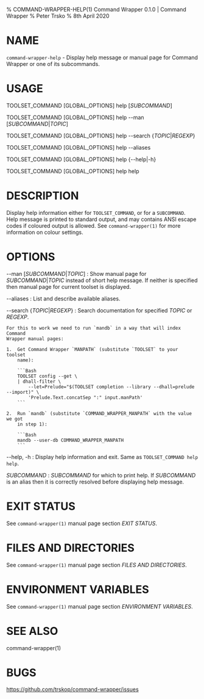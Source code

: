 % COMMAND-WRAPPER-HELP(1) Command Wrapper 0.1.0 | Command Wrapper
% Peter Trsko
% 8th April 2020


# NAME

`command-wrapper-help` - Display help message or manual page for Command
Wrapper or one of its subcommands.


# USAGE

TOOLSET\_COMMAND \[GLOBAL\_OPTIONS] help \[*SUBCOMMAND*]

TOOLSET\_COMMAND \[GLOBAL\_OPTIONS] help \--man \[*SUBCOMMAND*|*TOPIC*]

TOOLSET\_COMMAND \[GLOBAL\_OPTIONS] help \--search {*TOPIC*|*REGEXP*}

TOOLSET\_COMMAND \[GLOBAL\_OPTIONS] help \--aliases

TOOLSET\_COMMAND \[GLOBAL\_OPTIONS] help {\--help|-h}

TOOLSET\_COMMAND \[GLOBAL\_OPTIONS] help help


# DESCRIPTION

Display help information either for `TOOLSET_COMMAND`, or for a `SUBCOMMAND`.
Help message is printed to standard output, and may contains ANSI escape codes
if coloured output is allowed.  See `command-wrapper(1)` for more information
on colour settings.


# OPTIONS

\--man \[*SUBCOMMAND*|*TOPIC*]
:   Show manual page for *SUBCOMMAND*|*TOPIC* instead of short help message.  If
    neither is specified then manual page for current toolset is displayed.

\--aliases
:   List and describe available aliases.

\--search {*TOPIC*|*REGEXP*}
:   Search documentation for specified *TOPIC* or *REGEXP*.

    For this to work we need to run `mandb` in a way that will index Command
    Wrapper manual pages:

    1.  Get Command Wrapper `MANPATH` (substitute `TOOLSET` to your toolset
        name):

        ```Bash
        TOOLSET config --get \
        | dhall-filter \
            --let=Prelude="$(TOOLSET completion --library --dhall=prelude --import)" \
            'Prelude.Text.concatSep ":" input.manPath'
        ```

    2.  Run `mandb` (substitute `COMMAND_WRAPPER_MANPATH` with the value we got
        in step 1):

        ```Bash
        mandb --user-db COMMAND_WRAPPER_MANPATH
        ```

\--help, -h
:   Display help information and exit.  Same as `TOOLSET_COMMAND help help`.

*SUBCOMMAND*
:   *SUBCOMMAND* for which to print help.  If *SUBCOMMAND* is an alias then it is
    correctly resolved before displaying help message.


# EXIT STATUS

See `command-wrapper(1)` manual page section *EXIT STATUS*.


# FILES AND DIRECTORIES

See `command-wrapper(1)` manual page section *FILES AND DIRECTORIES*.


# ENVIRONMENT VARIABLES

See `command-wrapper(1)` manual page section *ENVIRONMENT VARIABLES*.


# SEE ALSO

command-wrapper(1)


# BUGS

<https://github.com/trskop/command-wrapper/issues>
